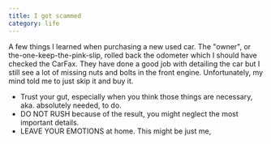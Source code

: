 ```yaml
---
title: I got scammed
category: life
---
```


A few things I learned when purchasing a new used car. The "owner", or the-one-keep-the-pink-slip, rolled back the odometer which I should have checked the CarFax. They have done a good job with detailing the car but I still see a lot of missing nuts and bolts in the front engine. Unfortunately, my mind told me to just skip it and buy it. 

* Trust your gut, especially when you think those things are necessary, aka. absolutely needed, to do. 
* DO NOT RUSH because of the result, you might neglect the most important details.
* LEAVE YOUR EMOTIONS at home. This might be just me, 
